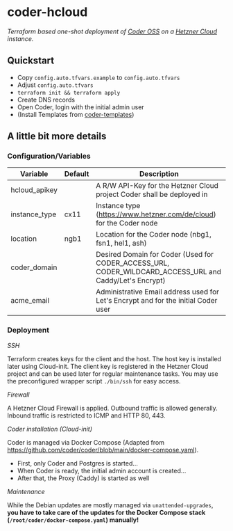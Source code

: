# coder-hcloud
*Terraform based one-shot deployment of [Coder OSS](https://github.com/coder/coder) on a [Hetzner Cloud](https://www.hetzner.com/de/cloud) instance.*

## Quickstart
- Copy `config.auto.tfvars.example` to `config.auto.tfvars`
- Adjust `config.auto.tfvars`
- `terraform init && terraform apply`
- Create DNS records
- Open Coder, login with the initial admin user
- (Install Templates from [coder-templates](https://github.com/tmsmr/coder-templates))

## A little bit more details

### Configuration/Variables
| Variable      | Default | Description                                                                                             |
|---------------|---------|---------------------------------------------------------------------------------------------------------|
| hcloud_apikey |         | A R/W API-Key for the Hetzner Cloud project Coder shall be deployed in                                  |
| instance_type | cx11    | Instance type (https://www.hetzner.com/de/cloud) for the Coder node                                     |
| location      | ngb1    | Location for the Coder node (nbg1, fsn1, hel1, ash)                                                     |
| coder_domain  |         | Desired Domain for Coder (Used for CODER_ACCESS_URL, CODER_WILDCARD_ACCESS_URL and Caddy/Let's Encrypt) |
| acme_email    |         | Administrative Email address used for Let's Encrypt and for the initial Coder user                      |

### Deployment
*SSH*

Terraform creates keys for the client and the host. The host key is installed later using Cloud-init. The client key is registered in the Hetzner Cloud project and can be used later for regular maintenance tasks. You may use the preconfigured wrapper script `./bin/ssh` for easy access.

*Firewall*

A Hetzner Cloud Firewall is applied. Outbound traffic is allowed generally. Inbound traffic is restricted to ICMP and HTTP 80, 443.

*Coder installation (Cloud-init)*

Coder is managed via Docker Compose (Adapted from https://github.com/coder/coder/blob/main/docker-compose.yaml).
- First, only Coder and Postgres is started...
- When Coder is ready, the initial admin account is created...
- After that, the Proxy (Caddy) is started as well

*Maintenance*

While the Debian updates are mostly managed via `unattended-upgrades`, **you have to take care of the updates for the Docker Compose stack (`/root/coder/docker-compose.yaml`) manually!**
